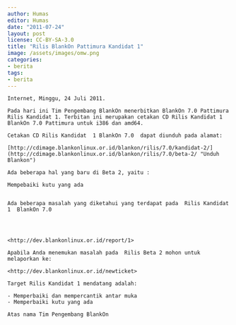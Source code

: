 ```yaml
---
author: Humas
editor: Humas
date: "2011-07-24"
layout: post
license: CC-BY-SA-3.0
title: "Rilis BlankOn Pattimura Kandidat 1"
image: /assets/images/omw.png
categories:
- berita
tags:
- berita
---
```



    Internet, Minggu, 24 Juli 2011.
    
    Pada hari ini Tim Pengembang BlankOn menerbitkan BlankOn 7.0 Pattimura Rilis Kandidat 1. Terbitan ini merupakan cetakan CD Rilis Kandidat 1 BlankOn 7.0 Pattimura untuk i386 dan amd64.
    
    Cetakan CD Rilis Kandidat  1 BlankOn 7.0  dapat diunduh pada alamat:
    
    [http://cdimage.blankonlinux.or.id/blankon/rilis/7.0/kandidat-2/](http://cdimage.blankonlinux.or.id/blankon/rilis/7.0/beta-2/ "Unduh Blankon")
    
    Ada beberapa hal yang baru di Beta 2, yaitu :
    
    Mempebaiki kutu yang ada
    
    
    Ada beberapa masalah yang diketahui yang terdapat pada  Rilis Kandidat 1  BlankOn 7.0 
      
    
    
    
    <http://dev.blankonlinux.or.id/report/1>
    
    Apabila Anda menemukan masalah pada  Rilis Beta 2 mohon untuk melaporkan ke: 
    
    <http://dev.blankonlinux.or.id/newticket>
    
    Target Rilis Kandidat 1 mendatang adalah:
    
    - Memperbaiki dan mempercantik antar muka
    - Memperbaiki kutu yang ada
    
    Atas nama Tim Pengembang BlankOn
    

  


    